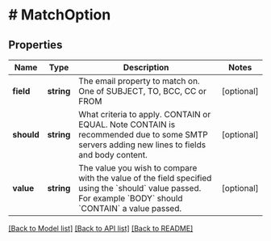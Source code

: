 # # MatchOption

## Properties

Name | Type | Description | Notes
------------ | ------------- | ------------- | -------------
**field** | **string** | The email property to match on. One of SUBJECT, TO, BCC, CC or FROM | [optional] 
**should** | **string** | What criteria to apply. CONTAIN or EQUAL. Note CONTAIN is recommended due to some SMTP servers adding new lines to fields and body content. | [optional] 
**value** | **string** | The value you wish to compare with the value of the field specified using the &#x60;should&#x60; value passed. For example &#x60;BODY&#x60; should &#x60;CONTAIN&#x60; a value passed. | [optional] 

[[Back to Model list]](../../README#documentation-for-models) [[Back to API list]](../../README#documentation-for-api-endpoints) [[Back to README]](../../README)


